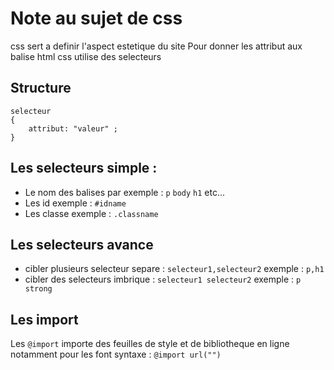 # Note au sujet de css
css sert a definir l'aspect estetique du site
Pour donner les attribut aux balise html css utilise des selecteurs
## Structure
```
selecteur
{
	attribut: "valeur" ;
}
```
## Les selecteurs simple :
- Le nom des balises par exemple : `p` `body` `h1` etc...
- Les id exemple : `#idname`
- Les classe exemple : `.classname`
## Les selecteurs avance
- cibler plusieurs selecteur separe : `selecteur1,selecteur2` exemple : `p,h1`
- cibler des selecteurs imbrique : `selecteur1 selecteur2` exemple : `p strong`
## Les import 
Les `@import` importe des feuilles de style et de bibliotheque en ligne notamment pour les font syntaxe : `@import url("")`

